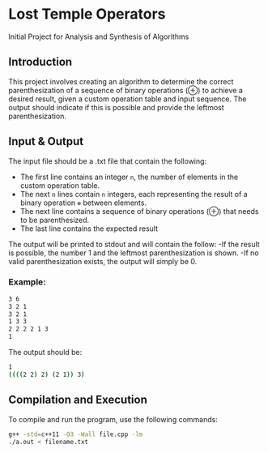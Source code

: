 # Lost Temple Operators
Initial Project for Analysis and Synthesis of Algorithms

## Introduction
This project involves creating an algorithm to determine the correct parenthesization of a sequence of binary operations (⊕) to achieve a desired result, given a custom operation table and input sequence. The output should indicate if this is possible and provide the leftmost parenthesization.

## Input & Output
The input file should be a .txt file that contain the following:
- The first line contains an integer `n`, the number of elements in the custom operation table.
- The next `n` lines contain `n` integers, each representing the result of a binary operation `⊕` between elements.
- The next line contains a sequence of binary operations (⊕) that needs to be parenthesized.
- The last line contains the expected result
  
The output will be printed to stdout and will contain the follow:
-If the result is possible, the number 1 and the leftmost parenthesization is shown. 
-If no valid parenthesization exists, the output will simply be 0.

### Example:
```bash
3 6
3 2 1
3 2 1
1 3 3
2 2 2 2 1 3
1
```
The output should be:
```bash
1
((((2 2) 2) (2 1)) 3)
```
## Compilation and Execution

To compile and run the program, use the following commands:
```bash
g++ -std=c++11 -O3 -Wall file.cpp -lm
./a.out < filename.txt
```

